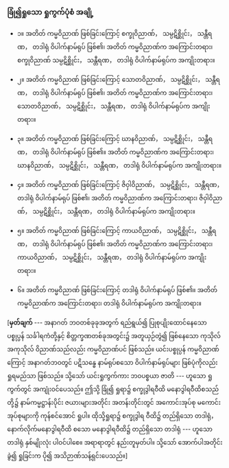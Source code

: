 ### ခြုံ၍ရှုသော ရှုကွက်ပုံစံ အချို့

- ၁။ အတိတ် ကမ္မဝိညာဏ် ဖြစ်ခြင်းကြောင့် စက္ခုဝိညာဏ်， သမ္ပဋိစ္ဆိုင်း， သန္တီရဏ， တဒါရုံ ဝိပါက်နာမ်ရုပ် ဖြစ်၏၊ အတိတ် ကမ္မဝိညာဏ်က အကြောင်းတရား၊ စက္ခုဝိညာဏ် သမ္ပဋိစ္ဆိုင်း， သန္တီရဏ， တဒါရုံ ဝိပါက်နာမ်ရုပ်က အကျိုးတရား။

- ၂။ အတိတ် ကမ္မဝိညာဏ် ဖြစ်ခြင်းကြောင့် သောတဝိညာဏ်， သမ္ပဋိစ္ဆိုင်း， သန္တီရဏ， တဒါရုံ ဝိပါက်နာမ်ရုပ် ဖြစ်၏၊ အတိတ် ကမ္မဝိညာဏ်က အကြောင်းတရား၊ သောတဝိညာဏ်， သမ္ပဋိစ္ဆိုင်း， သန္တီရဏ， တဒါရုံ ဝိပါက်နာမ်ရုပ်က အကျိုးတရား။

- ၃။ အတိတ် ကမ္မဝိညာဏ် ဖြစ်ခြင်းကြောင့် ဃာနဝိညာဏ်， သမ္ပဋိစ္ဆိုင်း， သန္တီရဏ， တဒါရုံ ဝိပါက်နာမ်ရုပ် ဖြစ်၏။ 
အတိတ် ကမ္မဝိညာဏ်က အကြောင်းတရား၊ ဃာနဝိညာဏ်， သမ္ပဋိစ္ဆိုင်း， သန္တီရဏ， တဒါရုံ ဝိပါက်နာမ်ရုပ်က အကျိုးတရား။

- ၄။ အတိတ် ကမ္မဝိညာဏ် ဖြစ်ခြင်းကြောင့် ဇိဝှါဝိညာဏ်， သမ္ပဋိစ္ဆိုင်း， သန္တီရဏ， တဒါရုံ ဝိပါက်နာမ်ရုပ် ဖြစ်၏၊ အတိတ် ကမ္မဝိညာဏ်က အကြောင်းတရား၊ ဇိဝှါဝိညာဏ်， သမ္ပဋိစ္ဆိုင်း， သန္တီရဏ， တဒါရုံ ဝိပါက်နာမ်ရုပ်က အကျိုးတရား။

- ၅။ အတိတ် ကမ္မဝိညာဏ် ဖြစ်ခြင်းကြောင့် ကာယဝိညာဏ်， သမ္ပဋိစ္ဆိုင်း， သန္တီရဏ， တဒါရုံ ဝိပါက်နာမ်ရုပ် ဖြစ်၏၊ အတိတ် ကမ္မဝိညာဏ်က အကြောင်းတရား၊ ကာယဝိညာဏ်， သမ္ပဋိစ္ဆိုင်း， သန္တီရဏ， တဒါရုံ ဝိပါက်နာမ်ရုပ်က အကျိုးတရား။

- ၆။ အတိတ် ကမ္မဝိညာဏ် ဖြစ်ခြင်းကြောင့် တဒါရုံ ဝိပါက်နာမ်ရုပ် ဖြစ်၏။ 
အတိတ် ကမ္မဝိညာဏ်က အကြောင်းတရား၊ တဒါရုံ ဝိပါက်နာမ်ရုပ်က အကျိုးတရား။

[**မှတ်ချက်** --- အနာဂတ် ဘဝတစ်ခုခုအတွက် ရည်ရွယ်၍ ပြုစုပျိုးထောင်နေသော ပစ္စုပ္ပန် သင်္ခါရကံတို့နှင့် စိတ္တက္ခဏတစ်ခုအတွင်း၌ အတူယှဉ်တွဲ၍ ဖြစ်နေသော ကုသိုလ် အကုသိုလ် ဝိညာဏ်သည်လည်း ကမ္မဝိညာဏ်ပင် ဖြစ်သည်။ 
ယင်းပစ္စုပ္ပန် ကမ္မဝိညာဏ်ကြောင့် အနာဂတ်ဘဝတွင် ပဋိသန္ဓေ နာမ်ရုပ်စသော ဝိပါက်နာမ်ရုပ်များ ဖြစ်ပုံကိုလည်း ရှုရမည်သာ ဖြစ်သည်။ 
သို့သော် ယင်းရှုကွက်ကား ဘဝပစ္စယာ ဇာတိ --- ဟူသော ရှုကွက်တွင် အကျုံးဝင်ပေသည်။ 
ဤသို့ ခြုံ၍ ရှုရာ၌ စက္ခုဒွါရဝီထိ မနောဒွါရဝီထိစသည်တို့၌ နာမ်ကမ္မဋ္ဌာန်းပိုင်း ဇယားများအတိုင်း အတန်းတိုင်းတွင် အကောင်းအုပ်စု မကောင်းအုပ်စုများကို ကုန်စင်အောင် ရှုပါ။ 
ထိုသို့ရှုရာ၌ စက္ခုဒွါရ ဝီထိ၌ တည်ရှိသော တဒါရုံ， နောက်လိုက်မနောဒွါရဝီထိ စသော မနောဒွါရဝီထိ၌ တည်ရှိသော တဒါရုံ --- ဟူသော တဒါရုံ နှစ်မျိုးလုံး ပါဝင်ပါစေ။ 
အရာရာတွင် နည်းတူမှတ်ပါ။ 
သို့သော် အောက်ပါအတိုင်း ခွဲ၍ ရှုခြင်းက ပို၍ အသိဉာဏ်သန့်ရှင်းပေသည်။]
